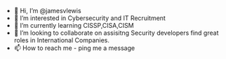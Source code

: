 - 👋 Hi, I’m @jamesvlewis
- 👀 I’m interested in Cybersecurity and IT Recruitment
- 🌱 I’m currently learning CISSP,CISA,CISM
- 💞️ I’m looking to collaborate on assisitng Security developers find great roles in International Companies.
- 📫 How to reach me - ping me a message

<!---
jamesvlewis/jamesvlewis is a ✨ special ✨ repository because its `README.md` (this file) appears on your GitHub profile.
You can click the Preview link to take a look at your changes.
--->
